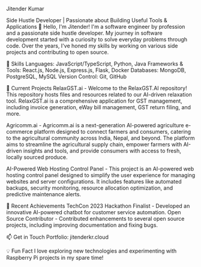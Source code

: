 Jitender Kumar

Side Hustle Developer | Passionate about Building Useful Tools & Applications
👋 Hello, I'm Jitender! I'm a software engineer by profession and a passionate side hustle developer. My journey in software development started with a curiosity to solve everyday problems through code. Over the years, I've honed my skills by working on various side projects and contributing to open source. 
  
🔧 Skills
Languages: JavaScript/TypeScript, Python, Java
Frameworks & Tools: React.js, Node.js, Express.js, Flask, Docker
Databases: MongoDB, PostgreSQL, MySQL
Version Control: Git, GitHub


🌱 Current Projects
RelaxGST.ai - Welcome to the RelaxGST.AI repository! This repository hosts files and resources related to our AI-driven relaxation tool. RelaxGST.ai is a comprehensive application for GST management, including invoice generation, eWay bill management, GST return filing, and more.

Agricomm.ai - Agricomm.ai is a next-generation AI-powered agriculture e-commerce platform designed to connect farmers and consumers, catering to the agricultural community across India, Nepal, and beyond. The platform aims to streamline the agricultural supply chain, empower farmers with AI-driven insights and tools, and provide consumers with access to fresh, locally sourced produce.

AI-Powered Web Hosting Control Panel - This project is an AI-powered web hosting control panel designed to simplify the user experience for managing websites and server configurations. It includes features like automated backups, security monitoring, resource allocation optimization, and predictive maintenance alerts.



🚀 Recent Achievements
TechCon 2023 Hackathon Finalist - Developed an innovative AI-powered chatbot for customer service automation.
Open Source Contributor - Contributed enhancements to several open source projects, including improving documentation and fixing bugs.



📫 Get in Touch
Portfolio: jitenderkr.cloud

💡 Fun Fact
I love exploring new technologies and experimenting with Raspberry Pi projects in my spare time!

